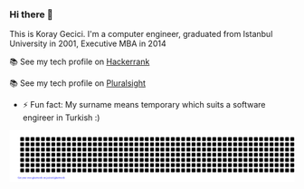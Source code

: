### Hi there 👋
This is Koray Gecici. I'm a computer engineer, graduated from Istanbul University in 2001, Executive MBA in 2014

📚 See my tech profile on [Hackerrank](https://www.hackerrank.com/kgecici)

📚 See my tech profile on [Pluralsight](https://app.pluralsight.com/profile/koray-gecici)

- ⚡ Fun fact: My surname means temporary which suits a software engireer in Turkish :) 

![gitartwork](gitartwork.svg)

<!--
**kgecici/kgecici** is a ✨ _special_ ✨ repository because its `README.md` (this file) appears on your GitHub profile.

- 🔭 I’m currently working on ...
- 🌱 I’m currently learning ...
- 👯 I’m looking to collaborate on ...
- 🤔 I’m looking for help with ...
- 💬 Ask me about ...
- 📫 How to reach me: ...
- 😄 Pronouns: ...
-->
